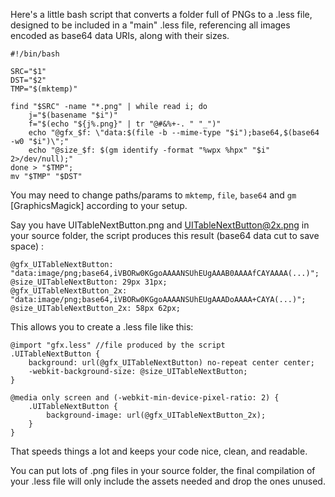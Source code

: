 Here's a little bash script that converts a folder full of PNGs to a .less file, designed to be included in a "main" .less file, referencing all images encoded as base64 data URIs, along with their sizes.

    #!/bin/bash
    
    SRC="$1"
    DST="$2"
    TMP="$(mktemp)"
    
    find "$SRC" -name "*.png" | while read i; do
        j="$(basename "$i")"
        f="$(echo "${j%.png}" | tr "@#&%+-. " "_")"
        echo "@gfx_$f: \"data:$(file -b --mime-type "$i");base64,$(base64 -w0 "$i")\";"
        echo "@size_$f: $(gm identify -format "%wpx %hpx" "$i" 2>/dev/null);"
    done > "$TMP";
    mv "$TMP" "$DST"

You may need to change paths/params to `mktemp`, `file`, `base64` and `gm` [GraphicsMagick] according to your setup.

Say you have UITableNextButton.png and UITableNextButton@2x.png in your source folder, the script produces this result (base64 data cut to save space) :

    @gfx_UITableNextButton: "data:image/png;base64,iVBORw0KGgoAAAANSUhEUgAAAB0AAAAfCAYAAAA(...)";
    @size_UITableNextButton: 29px 31px;
    @gfx_UITableNextButton_2x: "data:image/png;base64,iVBORw0KGgoAAAANSUhEUgAAADoAAAA+CAYA(...)";
    @size_UITableNextButton_2x: 58px 62px;

This allows you to create a .less file like this:

    @import "gfx.less" //file produced by the script
    .UITableNextButton {
        background: url(@gfx_UITableNextButton) no-repeat center center;
        -webkit-background-size: @size_UITableNextButton;
    }

    @media only screen and (-webkit-min-device-pixel-ratio: 2) {
        .UITableNextButton {
            background-image: url(@gfx_UITableNextButton_2x);
        }
    }

That speeds things a lot and keeps your code nice, clean, and readable.

You can put lots of .png files in your source folder, the final compilation of your .less file will only include the assets needed and drop the ones unused.